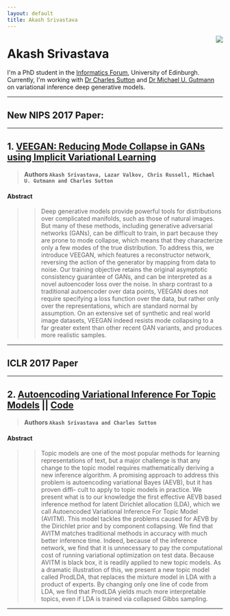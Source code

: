 ```yaml
---
layout: default
title: Akash Srivastava
---
```


<!-- <div class="blurb">
	<h1>Akash Srivastava</h1>
	<p>![profile](/profile.jpg) I'm a PhD student in the <a href="http://www.ed.ac.uk/informatics/about/location/forum">Informatics Forum </a>, 
		University of Edinburgh.</p>
	<p>I'm currently working with <a href="http://homepages.inf.ed.ac.uk/csutton/">Dr Charles Sutton</a> 
		on <a href="https://www.cs.princeton.edu/courses/archive/fall11/cos597C/lectures/variational-inference-i.pdf"> ![profile](/profile.jpg)  <img style="float: left;" src="/profile.jpg">
		variational inference</a> and <br>interactive machine learning primarily for unsupervised models. </p>
</div><!-- /.blurb --> 

<img style="float: right;" src="/profile.jpg">

#   Akash Srivastava

I'm a PhD student in the [Informatics Forum](http://www.ed.ac.uk/informatics/about/location/forum), University of Edinburgh. Currently, I'm working with [Dr Charles Sutton](http://homepages.inf.ed.ac.uk/csutton/) and [Dr Michael U. Gutmann](https://sites.google.com/site/michaelgutmann/) on variational inference deep generative models.

---

## New NIPS 2017 Paper:

---

## 1. [VEEGAN: Reducing Mode Collapse in GANs using Implicit Variational Learning](https://akashgit.github.io/VEEGAN/)

> #### Authors `Akash Srivastava, Lazar Valkov, Chris Russell, Michael U. Gutmann and Charles Sutton`

#### Abstract

>> Deep generative models provide powerful tools for distributions over complicated
manifolds, such as those of natural images. But many of these methods, including
generative adversarial networks (GANs), can be difficult to train, in part because
they are prone to mode collapse, which means that they characterize only a few
modes of the true distribution. To address this, we introduce VEEGAN, which
features a reconstructor network, reversing the action of the generator by mapping
from data to noise. Our training objective retains the original asymptotic consistency
guarantee of GANs, and can be interpreted as a novel autoencoder loss over
the noise. In sharp contrast to a traditional autoencoder over data points, VEEGAN
does not require specifying a loss function over the data, but rather only over the
representations, which are standard normal by assumption. On an extensive set of
synthetic and real world image datasets, VEEGAN indeed resists mode collapsing
to a far greater extent than other recent GAN variants, and produces more realistic
samples.

---

## ICLR 2017 Paper

---

## 2. [Autoencoding Variational Inference For Topic Models](http://openreview.net/forum?id=BybtVK9lg) || [Code](https://akashgit.github.io/autoencoding_vi_for_topic_models/)

> #### Authors `Akash Srivastava and Charles Sutton`

#### Abstract

>> Topic models are one of the most popular methods for learning representations of
text, but a major challenge is that any change to the topic model requires mathematically
deriving a new inference algorithm. A promising approach to address
this problem is autoencoding variational Bayes (AEVB), but it has proven diffi-
cult to apply to topic models in practice. We present what is to our knowledge the
first effective AEVB based inference method for latent Dirichlet allocation (LDA),
which we call Autoencoded Variational Inference For Topic Model (AVITM). This
model tackles the problems caused for AEVB by the Dirichlet prior and by component
collapsing. We find that AVITM matches traditional methods in accuracy
with much better inference time. Indeed, because of the inference network, we
find that it is unnecessary to pay the computational cost of running variational
optimization on test data. Because AVITM is black box, it is readily applied
to new topic models. As a dramatic illustration of this, we present a new topic
model called ProdLDA, that replaces the mixture model in LDA with a product
of experts. By changing only one line of code from LDA, we find that ProdLDA
yields much more interpretable topics, even if LDA is trained via collapsed Gibbs
sampling.

---



